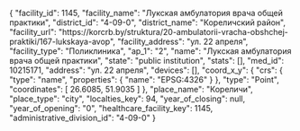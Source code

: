 {
    "facility_id": 1145,
    "facility_name": "Лукская амбулатория врача общей практики",
    "district_id": "4-09-0",
    "district_name": "Кореличский район",
    "facility_url": "https:\/\/korcrb.by\/struktura\/20-ambulatorii-vracha-obshchej-praktiki\/167-lukskaya-avop",
    "facility_address": "ул. 22 апреля",
    "facility_type": "Поликлиника",
    "ap_1": "2",
    "name": "Лукская амбулатория врача общей практики",
    "state": "public institution",
    "stats": [],
    "med_id": 10215171,
    "address": "ул. 22 апреля",
    "devices": [],
    "coord_x_y": {
        "crs": {
            "type": "name",
            "properties": {
                "name": "EPSG:4326"
            }
        },
        "type": "Point",
        "coordinates": [
            26.6085,
            51.9035
        ]
    },
    "place_name": "Кореличи",
    "place_type": "city",
    "localties_key": 94,
    "year_of_closing": null,
    "year_of_opening": "0",
    "healthcare_facility_key": 1145,
    "administrative_division_id": "4-09-0"
}